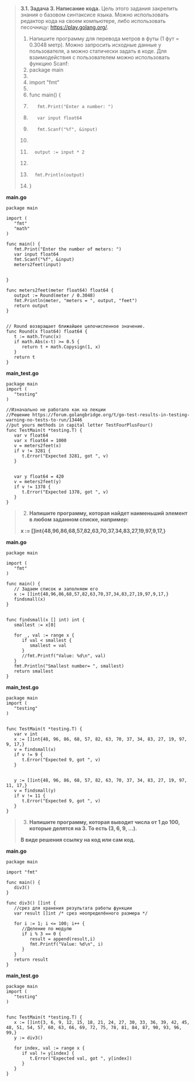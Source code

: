 > **3.1.	Задача 3. Написание кода.**
> Цель этого задания закрепить знания о базовом синтаксисе языка. Можно использовать редактор кода на своем компьютере, либо использовать песочницу: https://play.golang.org/.
>
> 1. Напишите программу для перевода метров в футы (1 фут = 0.3048 метр). Можно запросить исходные данные у пользователя, а можно статически задать в коде. Для взаимодействия с пользователем можно использовать функцию Scanf:
> 1.	package main
> 2.	
> 3.	import "fmt"
> 4.	
> 5.	func main() {
> 6.	    fmt.Print("Enter a number: ")
> 7.	    var input float64
> 8.	    fmt.Scanf("%f", &input)
> 9.	
> 10.	    output := input * 2
> 11.	
> 12.	    fmt.Println(output)    
> 13.	}



**main.go**

```Goland
package main

import (
   "fmt"
   "math"
)

func main() {
   fmt.Print("Enter the number of meters: ")
   var input float64
   fmt.Scanf("%f", &input)
   meters2feet(input)


}

func meters2feet(meter float64) float64 {
   output := Round(meter / 0.3048)
   fmt.Println(meter, "meters = ", output, "feet")
   return output
}


// Round возвращает ближайшее целочисленное значение.
func Round(x float64) float64 {
   t := math.Trunc(x)
   if math.Abs(x-t) >= 0.5 {
      return t + math.Copysign(1, x)
   }
   return t
}
```



**main_test.go**

```Goland
package main
import (
   "testing"
)

//Изначально не работало как на лекции
//Решение https://forum.golangbridge.org/t/go-test-results-in-testing-warning-no-tests-to-run/13446
//put yours methods in capital letter TestFourPlusFour()
func TestMain(t *testing.T) {
   var v float64
   var x float64 = 1000
   v = meters2feet(x)
   if v != 3281 {
      t.Error("Expected 3281, got ", v)
   }


   var y float64 = 420
   v = meters2feet(y)
   if v != 1378 {
      t.Error("Expected 1378, got ", v)
   }
}
```





> 2. **Напишите программу, которая найдет наименьший элемент в любом заданном списке, например:**
>
> **x := []int{48,96,86,68,57,82,63,70,37,34,83,27,19,97,9,17,}**



**main.go**

```Goland
package main

import (
   "fmt"
)

func main() {
   // Задаем список и заполняем его
   x := []int{48,96,86,68,57,82,63,70,37,34,83,27,19,97,9,17,}
   findsmall(x)
}


func findsmall(x [] int) int {
   smallest := x[0]

   for _, val := range x {
      if val < smallest {
         smallest = val
      }
      //fmt.Printf("Value: %d\n", val)
   }
   fmt.Println("Smallest number= ", smallest)
   return smallest
}
```



**main_test.go**

```Goland
package main
import (
   "testing"
)


func TestMain(t *testing.T) {
   var v int
   x := []int{48, 96, 86, 68, 57, 82, 63, 70, 37, 34, 83, 27, 19, 97, 9, 17,}
   v = findsmall(x)
   if v != 9 {
      t.Error("Expected 9, got ", v)
   }


   y := []int{48, 96, 86, 68, 57, 82, 63, 70, 37, 34, 83, 27, 19, 97, 11, 17,}
   v = findsmall(y)
   if v != 11 {
      t.Error("Expected 9, got ", v)
   }
}
```

 

> 3. **Напишите программу, которая выводит числа от 1 до 100, которые делятся на 3. То есть (3, 6, 9, …).**
>
> **В виде решения ссылку на код или сам код.**



**main.go**

```Goland
package main

import "fmt"

func main() {
   div3()
}

func div3() []int {
   //срез для хранения результата работы функции
   var result []int /* срез неопределённого размера */

   for i := 1; i <= 100; i++ {
      //Деление по модулю
      if i % 3 == 0 {
         result = append(result,i)
         fmt.Printf("Value: %d\n", i)
      }
   }
   return result
}
```



**main_test.go**

```Goland
package main
import (
   "testing"
)


func TestMain(t *testing.T) {
   x := []int{3, 6, 9, 12, 15, 18, 21, 24, 27, 30, 33, 36, 39, 42, 45, 48, 51, 54, 57, 60, 63, 66, 69, 72, 75, 78, 81, 84, 87, 90, 93, 96, 99,}
   y := div3()

   for index, val := range x {
      if val != y[index] {
         t.Error("Expected val, got ", y[index])
      }
   }
}
```





